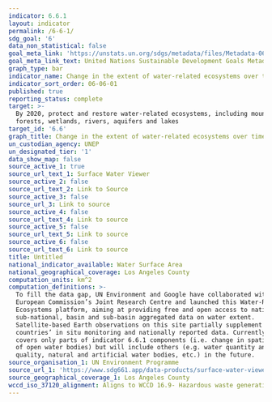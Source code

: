 ```yaml
---
indicator: 6.6.1
layout: indicator
permalink: /6-6-1/
sdg_goal: '6'
data_non_statistical: false
goal_meta_link: 'https://unstats.un.org/sdgs/metadata/files/Metadata-06-06-01a.pdf'
goal_meta_link_text: United Nations Sustainable Development Goals Metadata (pdf 428kB)
graph_type: bar
indicator_name: Change in the extent of water-related ecosystems over time
indicator_sort_order: 06-06-01
published: true
reporting_status: complete
target: >-
  By 2020, protect and restore water-related ecosystems, including mountains,
  forests, wetlands, rivers, aquifers and lakes
target_id: '6.6'
graph_title: Change in the extent of water-related ecosystems over time
un_custodian_agency: UNEP
un_designated_tier: '1'
data_show_map: false
source_active_1: true
source_url_text_1: Surface Water Viewer
source_active_2: false
source_url_text_2: Link to Source
source_active_3: false
source_url_3: Link to source
source_active_4: false
source_url_text_4: Link to source
source_active_5: false
source_url_text_5: Link to source
source_active_6: false
source_url_text_6: Link to source
title: Untitled
national_indicator_available: Water Surface Area
national_geographical_coverage: Los Angeles County
computation_units: km^2
computation_definitions: >-
  To fill the data gap, UN Environment and Google have collaborated with the
  European Commission’s Joint Research Centre and launched this Water-Related
  Ecosystems platform, aiming at providing free and open access to national,
  sub-national, basin and sub-basin aggregated data on water extent.
  Satellite-based Earth observations on this site partially supplement
  countries’ in situ monitoring and nationally reported data. Currently the site
  covers only parts of indicator 6.6.1 components (i.e. change in spatial extent
  of open water bodies) but will include others (e.g. water quantity and
  quality, natural and artificial water bodies, etc.) in the future.
source_organisation_1: UN Environment Programme
source_url_1: 'https://www.sdg661.app/data-products/surface-water-viewer'
source_geographical_coverage_1: Los Angeles County
wccd_iso_37120_alignment: Aligns to WCCD 16.9- Hazardous waste generation per capita (tonnes/capita)
---
```

